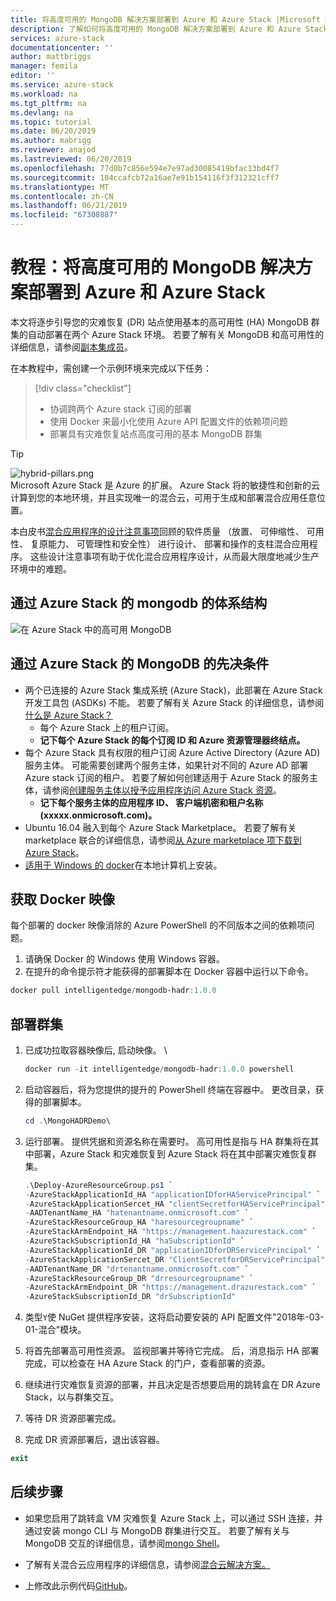 ```yaml
---
title: 将高度可用的 MongoDB 解决方案部署到 Azure 和 Azure Stack |Microsoft Docs
description: 了解如何将高度可用的 MongoDB 解决方案部署到 Azure 和 Azure Stack
services: azure-stack
documentationcenter: ''
author: mattbriggs
manager: femila
editor: ''
ms.service: azure-stack
ms.workload: na
ms.tgt_pltfrm: na
ms.devlang: na
ms.topic: tutorial
ms.date: 06/20/2019
ms.author: mabrigg
ms.reviewer: anajod
ms.lastreviewed: 06/20/2019
ms.openlocfilehash: 77d0b7c856e594e7e97ad30085419bfac13bd4f7
ms.sourcegitcommit: 104ccafcb72a16ae7e91b154116f3f312321cff7
ms.translationtype: MT
ms.contentlocale: zh-CN
ms.lasthandoff: 06/21/2019
ms.locfileid: "67308887"
---
```

# <a name="tutorial-deploy-a-highly-available-mongodb-solution-to-azure-and-azure-stack"></a>教程：将高度可用的 MongoDB 解决方案部署到 Azure 和 Azure Stack

本文将逐步引导您的灾难恢复 (DR) 站点使用基本的高可用性 (HA) MongoDB 群集的自动部署在两个 Azure Stack 环境。 若要了解有关 MongoDB 和高可用性的详细信息，请参阅[副本集成员](https://docs.mongodb.com/manual/core/replica-set-members/)。

在本教程中，需创建一个示例环境来完成以下任务：

> [!div class="checklist"]
> - 协调跨两个 Azure stack 订阅的部署
> - 使用 Docker 来最小化使用 Azure API 配置文件的依赖项问题
> - 部署具有灾难恢复站点高度可用的基本 MongoDB 群集


> [!Tip]  
> ![hybrid-pillars.png](./media/azure-stack-solution-cloud-burst/hybrid-pillars.png)  
> Microsoft Azure Stack 是 Azure 的扩展。 Azure Stack 将的敏捷性和创新的云计算到您的本地环境，并且实现唯一的混合云，可用于生成和部署混合应用任意位置。  
> 
> 本白皮书[混合应用程序的设计注意事项](https://aka.ms/hybrid-cloud-applications-pillars)回顾的软件质量 （放置、 可伸缩性、 可用性、 复原能力、 可管理性和安全性） 进行设计、 部署和操作的支柱混合应用程序。 这些设计注意事项有助于优化混合应用程序设计，从而最大限度地减少生产环境中的难题。



## <a name="architecture-for-mongodb-with-azure-stack"></a>通过 Azure Stack 的 mongodb 的体系结构

![在 Azure Stack 中的高可用 MongoDB](media/azure-stack-solution-mongdb-ha/image1.png)

## <a name="prerequisites-for-mongodb-with-azure-stack"></a>通过 Azure Stack 的 MongoDB 的先决条件

  - 两个已连接的 Azure Stack 集成系统 (Azure Stack)，此部署在 Azure Stack 开发工具包 (ASDKs) 不能。 若要了解有关 Azure Stack 的详细信息，请参阅[什么是 Azure Stack？](https://azure.microsoft.com/overview/azure-stack/)
      - 每个 Azure Stack 上的租户订阅。    
      - **记下每个 Azure Stack 的每个订阅 ID 和 Azure 资源管理器终结点。**
  - 每个 Azure Stack 具有权限的租户订阅 Azure Active Directory (Azure AD) 服务主体。 可能需要创建两个服务主体，如果针对不同的 Azure AD 部署 Azure stack 订阅的租户。 若要了解如何创建适用于 Azure Stack 的服务主体，请参阅[创建服务主体以授予应用程序访问 Azure Stack 资源](https://docs.microsoft.com/azure-stack/user/azure-stack-create-service-principals)。    
      - **记下每个服务主体的应用程序 ID、 客户端机密和租户名称 (xxxxx.onmicrosoft.com)。**
  - Ubuntu 16.04 融入到每个 Azure Stack Marketplace。 若要了解有关 marketplace 联合的详细信息，请参阅[从 Azure marketplace 项下载到 Azure Stack](https://docs.microsoft.com/azure-stack/operator/azure-stack-download-azure-marketplace-item)。
  - [适用于 Windows 的 docker](https://docs.docker.com/docker-for-windows/)在本地计算机上安装。

## <a name="get-the-docker-image"></a>获取 Docker 映像

每个部署的 docker 映像消除的 Azure PowerShell 的不同版本之间的依赖项问题。
1.  请确保 Docker 的 Windows 使用 Windows 容器。
2.  在提升的命令提示符才能获得的部署脚本在 Docker 容器中运行以下命令。
```powershell  
docker pull intelligentedge/mongodb-hadr:1.0.0
```

## <a name="deploy-the-clusters"></a>部署群集

1.  已成功拉取容器映像后, 启动映像。 \

    ```powershell  
    docker run -it intelligentedge/mongodb-hadr:1.0.0 powershell
    ```

2.  启动容器后，将为您提供的提升的 PowerShell 终端在容器中。 更改目录，获得的部署脚本。

    ```powershell  
    cd .\MongoHADRDemo\
    ```

3.  运行部署。 提供凭据和资源名称在需要时。 高可用性是指与 HA 群集将在其中部署，Azure Stack 和灾难恢复到 Azure Stack 将在其中部署灾难恢复群集。

    ```powershell
    .\Deploy-AzureResourceGroup.ps1 `
    -AzureStackApplicationId_HA "applicationIDforHAServicePrincipal" `
    -AzureStackApplicationSercet_HA "clientSecretforHAServicePrincipal" `
    -AADTenantName_HA "hatenantname.onmicrosoft.com" `
    -AzureStackResourceGroup_HA "haresourcegroupname" `
    -AzureStackArmEndpoint_HA "https://management.haazurestack.com" `
    -AzureStackSubscriptionId_HA "haSubscriptionId" `
    -AzureStackApplicationId_DR "applicationIDforDRServicePrincipal" `
    -AzureStackApplicationSercet_DR "ClientSecretforDRServicePrincipal" `
    -AADTenantName_DR "drtenantname.onmicrosoft.com" `
    -AzureStackResourceGroup_DR "drresourcegroupname" `
    -AzureStackArmEndpoint_DR "https://management.drazurestack.com" `
    -AzureStackSubscriptionId_DR "drSubscriptionId"
    ```

4.  类型`Y`使 NuGet 提供程序安装，这将启动要安装的 API 配置文件"2018年-03-01-混合"模块。

5.  将首先部署高可用性资源。 监视部署并等待它完成。 后，消息指示 HA 部署完成，可以检查在 HA Azure Stack 的门户，查看部署的资源。 

6.  继续进行灾难恢复资源的部署，并且决定是否想要启用的跳转盒在 DR Azure Stack，以与群集交互。

7.  等待 DR 资源部署完成。

8.  完成 DR 资源部署后，退出该容器。

  ```powershell
  exit
  ```

## <a name="next-steps"></a>后续步骤

  - 如果您启用了跳转盒 VM 灾难恢复 Azure Stack 上，可以通过 SSH 连接，并通过安装 mongo CLI 与 MongoDB 群集进行交互。 若要了解有关与 MongoDB 交互的详细信息，请参阅[mongo Shell](https://docs.mongodb.com/manual/mongo/)。

  - 了解有关混合云应用程序的详细信息，请参阅[混合云解决方案。](https://aka.ms/azsdevtutorials)

  - 上修改此示例代码[GitHub](https://github.com/Azure-Samples/azure-intelligent-edge-patterns)。